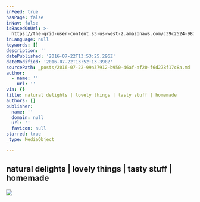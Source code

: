 ```yaml
---
inFeed: true
hasPage: false
inNav: false
isBasedOnUrl: >-
  https://the-grid-user-content.s3-us-west-2.amazonaws.com/c39c2524-9875-4e28-88a4-22aac3e5d0a0.jpg
inLanguage: null
keywords: []
description: ''
datePublished: '2016-07-22T13:53:25.296Z'
dateModified: '2016-07-22T13:52:13.398Z'
sourcePath: _posts/2016-07-22-99a37912-b950-46af-af20-f6d278f17c8a.md
author:
  - name: ''
    url: ''
via: {}
title: natural delights | lovely things | tasty stuff | homemade
authors: []
publisher:
  name: ''
  domain: null
  url: ''
  favicon: null
starred: true
_type: MediaObject

---
```

## natural delights | lovely things | tasty stuff | homemade
![](https://the-grid-user-content.s3-us-west-2.amazonaws.com/c39c2524-9875-4e28-88a4-22aac3e5d0a0.jpg)